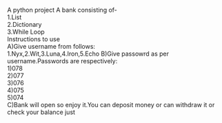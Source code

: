 A python project
A bank consisting of-<br>
1.List<br>
2.Dictionary<br>
3.While Loop<br>
Instructions to use<br>
A)Give username from follows:<br>
1.Nyx,2.Wit,3.Luna,4.Iron,5.Echo
B)Give passowrd as per username.Passwords are respectively:
<br>1)078<br>
2)077<br>
3)076<br>
4)075<br>
5)074<br>
C)Bank will open so enjoy it.You can deposit money or can withdraw it or check your balance just
